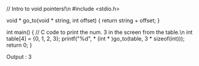 // Intro to void pointers!\n
#include <stdio.h>

void * go_to(void * string, int offset) {
    return string + offset;
}

int main() {
    // C code to print the num. 3 in the screen from the table.\n
    int table[4] = {0, 1, 2, 3};
    printf("%d", * (int * )go_to(table, 3 * sizeof(int)));
    return 0;
}

Output : 3 
